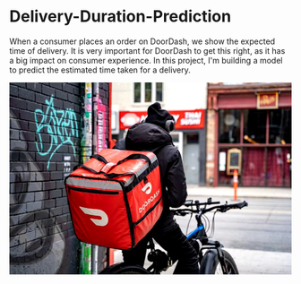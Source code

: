 # Delivery-Duration-Prediction
When a consumer places an order on DoorDash, we show the expected time of delivery. It is very important for DoorDash to get this right, as it has a big impact on consumer experience. In this project, I'm building a model to predict the estimated time taken for a delivery.

![](Assets/Doordash.jpg)
